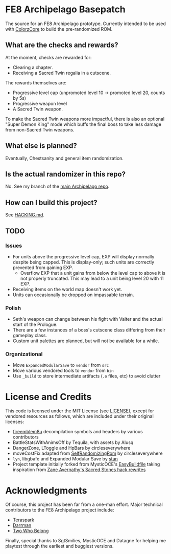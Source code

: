 # FE8 Archipelago Basepatch

The source for an FE8 Archipelago prototype. Currently intended to be used with
[ColorzCore](https://github.com/FireEmblemUniverse/ColorzCore)
to build the pre-randomized ROM.

## What are the checks and rewards?

At the moment, checks are rewarded for:

- Clearing a chapter.
- Receiving a Sacred Twin regalia in a cutscene.

The rewards themselves are:

- Progressive level cap (unpromoted level 10 -> promoted level 20, counts by 5s)
- Progressive weapon level
- A Sacred Twin weapon.

To make the Sacred Twin weapons more impactful, there is also an optional
"Super Demon King" mode which buffs the final boss to take less damage from
non-Sacred Twin weapons.

## What else is planned?

Eventually, Chestsanity and general item randomization.

## Is the actual randomizer in this repo?

No. See my branch of the [main Archipelago repo](https://github.com/CT075/Archipelago/tree/fe8/stable).

## How can I build this project?

See [HACKING.md](HACKING.md).

## TODO

### Issues

- For units above the progressive level cap, EXP will display normally despite
  being capped. This is display-only; such units are correctly prevented from
  gaining EXP.
    - Overflow EXP that a unit gains from below the level cap to above it is
      not properly truncated. This may lead to a unit being level 20 with 11
      EXP.
- Receiving items on the world map doesn't work yet.
- Units can occasionally be dropped on impassable terrain.

### Polish

- Seth's weapon can change between his fight with Valter and the actual start
  of the Prologue.
- There are a few instances of a boss's cutscene class differing from their
  gameplay class.
- Custom unit palettes are planned, but will not be available for a while.

### Organizational

- Move `ExpandedModularSave` to `vendor` from `src`
- Move various vendored tools to `vendor` from `bin`
- Use `_build` to store intermediate artifacts (`.o` files, etc) to avoid clutter

# License and Credits

This code is licensed under the MIT License (see [LICENSE](LICENSE)), except
for vendored resources as follows, which are included under their original
licenses:

- [fireemblem8u](https://github.com/FireEmblemUniverse/fireemblem8u)
  decompilation symbols and headers by various contributors
- BattleStatsWithAnimsOff by Tequila, with assets by Alusq
- DangerZone, LToggle and HpBars by circleseverywhere
- moveCostFix adapted from [SelfRandomizingRom](https://github.com/FireEmblemUniverse/SelfRandomizingRom-fe8) by circleseverywhere
- `lyn`, libgbafe and Expanded Modular Save by [stan](https://github.com/StanHash/)
- Project template initially forked from MysticOCE's
  [EasyBuildfile](https://github.com/MysticOCE/EasyBuildfile) taking
  inspiration from [Zane Avernathy's Sacred Stones hack rewrites](https://github.com/ZaneAvernathy/Rewrite)

# Acknowledgments

Of course, this project has been far from a one-man effort. Major technical
contributors to the FE8 Archipelago project include:

- [Teraspark](https://github.com/Teraspark/)
- [Darrman](https://feuniverse.us/u/darrman/)
- [Two Who Belong](https://linktr.ee/ttlaitw)

Finally, special thanks to SgtSmilies, MysticOCE and Datagne for helping me
playtest through the earliest and buggiest versions.
